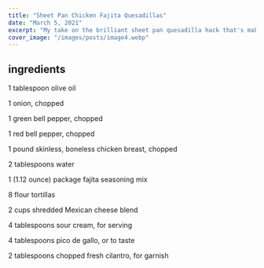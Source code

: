 ```yaml
---
title: "Sheet Pan Chicken Fajita Quesadillas"
date: "March 5, 2021"
excerpt: "My take on the brilliant sheet pan quesadilla hack that's making the rounds."
cover_image: "/images/posts/image4.webp"
---
```


## ingredients

1 tablespoon olive oil

1 onion, chopped

1 green bell pepper, chopped

1 red bell pepper, chopped

1 pound skinless, boneless chicken breast, chopped

2 tablespoons water

1 (1.12 ounce) package fajita seasoning mix

8 flour tortillas

2 cups shredded Mexican cheese blend

4 tablespoons sour cream, for serving

4 tablespoons pico de gallo, or to taste

2 tablespoons chopped fresh cilantro, for garnish
